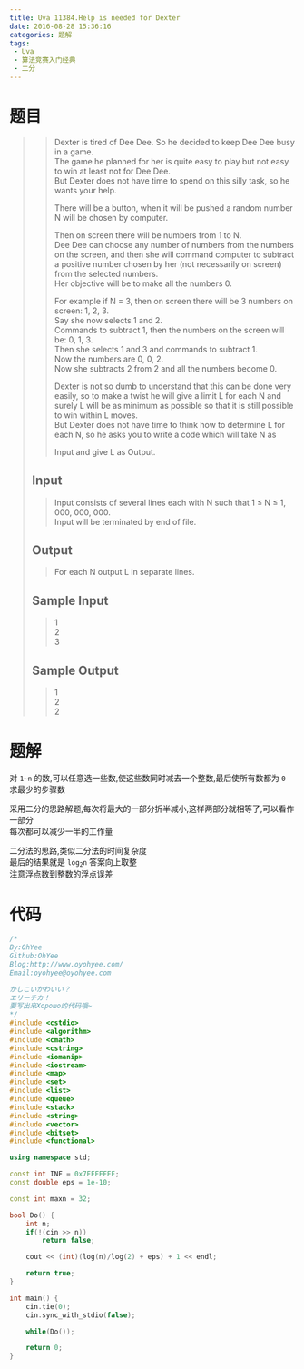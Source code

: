 ```yaml
---
title: Uva 11384.Help is needed for Dexter
date: 2016-08-28 15:36:16
categories: 题解
tags: 
 - Uva
 - 算法竞赛入门经典
 - 二分
---
```

# 题目
>> Dexter is tired of Dee Dee. So he decided to keep Dee Dee busy in a game.  
>> The game he planned for her is quite easy to play but not easy to win at least not for Dee Dee.  
>> But Dexter does not have time to spend on this silly task, so he wants your help.  
>>  
>> There will be a button, when it will be pushed a random number N will be chosen by computer.  
>>  
>> Then on screen there will be numbers from 1 to N.  
>> Dee Dee can choose any number of numbers from the numbers on the screen, and then she will command computer to subtract a positive number chosen by her (not necessarily on screen) from the selected numbers.  
>> Her objective will be to make all the numbers 0.  
>>  
>> For example if N = 3, then on screen there will be 3 numbers on screen: 1, 2, 3.  
>> Say she now selects 1 and 2.  
>> Commands to subtract 1, then the numbers on the screen will be: 0, 1, 3.  
>> Then she selects 1 and 3 and commands to subtract 1.  
>> Now the numbers are 0, 0, 2.  
>> Now she subtracts 2 from 2 and all the numbers become 0.  
>>  
>> Dexter is not so dumb to understand that this can be done very easily, so to make a twist he will give a limit L for each N and surely L will be as minimum as possible so that it is still possible to win within L moves.  
>> But Dexter does not have time to think how to determine L for each N, so he asks you to write a code which will take N as <!--more-->  
>> 
>>  Input and give L as Output.  
>  
> ## Input  
>> Input consists of several lines each with N such that 1 ≤ N ≤ 1, 000, 000, 000.  
>> Input will be terminated by end of file.  
>  
> ## Output  
>> For each N output L in separate lines.  
>>  
> 
> ## Sample Input  
>> 1  
>> 2  
>> 3  
> 
> ## Sample Output  
>> 1  
>> 2  
>> 2  


# 题解
对 `1~n` 的数,可以任意选一些数,使这些数同时减去一个整数,最后使所有数都为 `0`  
求最少的步骤数   

采用二分的思路解题,每次将最大的一部分折半减小,这样两部分就相等了,可以看作一部分  
每次都可以减少一半的工作量  

二分法的思路,类似二分法的时间复杂度  
最后的结果就是 <code>log<sub>2</sub>n</code> 答案向上取整  
注意浮点数到整数的浮点误差  

# 代码
```cpp Help is needed for Dexter https://github.com/OhYee/sourcecode/tree/master/ACM 代码备份
/*
By:OhYee
Github:OhYee
Blog:http://www.oyohyee.com/
Email:oyohyee@oyohyee.com

かしこいかわいい？
エリーチカ！
要写出来Хорошо的代码哦~
*/
#include <cstdio>
#include <algorithm>
#include <cmath>
#include <cstring>
#include <iomanip>
#include <iostream>
#include <map>
#include <set>
#include <list>
#include <queue>
#include <stack>
#include <string>
#include <vector>
#include <bitset>
#include <functional>

using namespace std;

const int INF = 0x7FFFFFFF;
const double eps = 1e-10;

const int maxn = 32;

bool Do() {
    int n;
    if(!(cin >> n))
        return false;

    cout << (int)(log(n)/log(2) + eps) + 1 << endl;

    return true;
}

int main() {
    cin.tie(0);
    cin.sync_with_stdio(false);

    while(Do());

    return 0;
}
```
